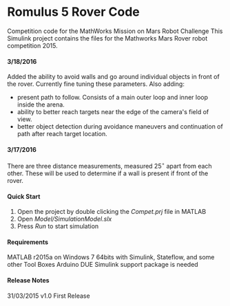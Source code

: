 # Romulus 5 Rover Code

Competition code for the MathWorks Mission on Mars Robot Challenge This Simulink project contains the files for the Mathworks Mars Rover robot competition 2015.

#### 3/18/2016

Added the ability to avoid walls and go around individual objects in front of the rover. Currently fine tuning these parameters. Also adding:

* present path to follow. Consists of a main outer loop and inner loop inside the arena.
* ability to better reach targets near the edge of the camera's field of view.
* better object detection during avoidance maneuvers and continuation of path after reach target location.

#### 3/17/2016

There are three distance measurements, measured 25$^\circ$ apart from each other. These will be used to determine if a wall is present if front of the rover. 

#### Quick Start

1. Open the project by double clicking the *Compet.prj* file in MATLAB
2. Open *Model/SimulationModel.slx*
3. Press *Run* to start simulation

#### Requirements

MATLAB r2015a on Windows 7 64bits with Simulink, Stateflow, and some other Tool Boxes
Arduino DUE Simulink support package is needed

#### Release Notes

31/03/2015 v1.0 First Release

